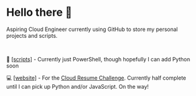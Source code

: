 # Hello there 👋

Aspiring Cloud Engineer currently using GitHub to store my personal projects and scripts. 

<br>

:blue_book: <a href="https://github.com/cmeadowstech/scripts">[scripts]</a> - Currently just PowerShell, though hopefully I can add Python soon

:computer: <a href="https://github.com/cmeadowstech/Website">[website]</a> - For the <a href="https://cloudresumechallenge.dev/">Cloud Resume Challenge</a>. Currently half complete until I can pick up Python and/or JavaScript. On the way! 


<!--
**cmeadowstech/cmeadowstech** is a ✨ _special_ ✨ repository because its `README.md` (this file) appears on your GitHub profile.

Here are some ideas to get you started:

- 🔭 I’m currently working on ...
- 🌱 I’m currently learning ...
- 👯 I’m looking to collaborate on ...
- 🤔 I’m looking for help with ...
- 💬 Ask me about ...
- 📫 How to reach me: ...
- 😄 Pronouns: ...
- ⚡ Fun fact: ...
-->
